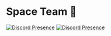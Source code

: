 # Space Team 💢
[![Discord Presence](https://lanyard-profile-readme.vercel.app/api/727342003339395146?hideDiscrim=true)](https://discord.com/users/727342003339395146)
[![Discord Presence](https://lanyard-profile-readme.vercel.app/api/896834304930369578?hideDiscrim=true)](https://discord.com/users/896834304930369578)
